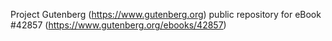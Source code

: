 Project Gutenberg (https://www.gutenberg.org) public repository for eBook #42857 (https://www.gutenberg.org/ebooks/42857)
